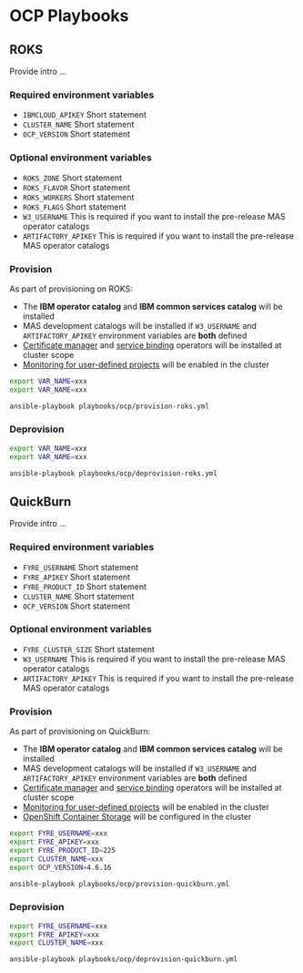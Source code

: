 # OCP Playbooks

## ROKS
Provide intro ...

### Required environment variables
- `IBMCLOUD_APIKEY` Short statement
- `CLUSTER_NAME` Short statement
- `OCP_VERSION` Short statement

### Optional environment variables
- `ROKS_ZONE` Short statement
- `ROKS_FLAVOR` Short statement
- `ROKS_WORKERS` Short statement
- `ROKS_FLAGS` Short statement
- `W3_USERNAME` This is required if you want to install the pre-release MAS operator catalogs
- `ARTIFACTORY_APIKEY` This is required if you want to install the pre-release MAS operator catalogs


### Provision

As part of provisioning on ROKS:

- The **IBM operator catalog** and **IBM common services catalog** will be installed
- MAS development catalogs will be installed if `W3_USERNAME` and `ARTIFACTORY_APIKEY` environment variables are **both** defined
- [Certificate manager](https://cert-manager.io) and [service binding](https://github.com/redhat-developer/service-binding-operator) operators will be installed at cluster scope
- [Monitoring for user-defined projects](https://docs.openshift.com/container-platform/4.6/monitoring/enabling-monitoring-for-user-defined-projects.html#enabling-monitoring-for-user-defined-projects_enabling-monitoring-for-user-defined-projects) will be enabled in the cluster

```bash
export VAR_NAME=xxx
export VAR_NAME=xxx

ansible-playbook playbooks/ocp/provision-roks.yml
```

### Deprovision
```bash
export VAR_NAME=xxx
export VAR_NAME=xxx

ansible-playbook playbooks/ocp/deprovision-roks.yml
```

## QuickBurn
Provide intro ...

### Required environment variables
- `FYRE_USERNAME` Short statement
- `FYRE_APIKEY` Short statement
- `FYRE_PRODUCT_ID` Short statement
- `CLUSTER_NAME` Short statement
- `OCP_VERSION` Short statement

### Optional environment variables
- `FYRE_CLUSTER_SIZE` Short statement
- `W3_USERNAME` This is required if you want to install the pre-release MAS operator catalogs
- `ARTIFACTORY_APIKEY` This is required if you want to install the pre-release MAS operator catalogs

### Provision

As part of provisioning on QuickBurn:

- The **IBM operator catalog** and **IBM common services catalog** will be installed
- MAS development catalogs will be installed if `W3_USERNAME` and `ARTIFACTORY_APIKEY` environment variables are **both** defined
- [Certificate manager](https://cert-manager.io) and [service binding](https://github.com/redhat-developer/service-binding-operator) operators will be installed at cluster scope
- [Monitoring for user-defined projects](https://docs.openshift.com/container-platform/4.6/monitoring/enabling-monitoring-for-user-defined-projects.html#enabling-monitoring-for-user-defined-projects_enabling-monitoring-for-user-defined-projects) will be enabled in the cluster
- [OpenShift Container Storage](https://www.redhat.com/en/resources/quay-overview) will be configured in the cluster

```bash
export FYRE_USERNAME=xxx
export FYRE_APIKEY=xxx
export FYRE_PRODUCT_ID=225
export CLUSTER_NAME=xxx
export OCP_VERSION=4.6.16

ansible-playbook playbooks/ocp/provision-quickburn.yml
```

### Deprovision
```bash
export FYRE_USERNAME=xxx
export FYRE_APIKEY=xxx
export CLUSTER_NAME=xxx

ansible-playbook playbooks/ocp/deprovision-quickburn.yml
```

